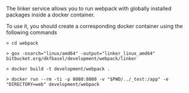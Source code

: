 The linker service allows you to run webpack with globally installed packages
inside a docker container.

To use it, you should create a corresponding docker container using the
following commands

```
> cd webpack

> gox -osarch="linux/amd64" -output="linker_linux_amd64" bitbucket.org/dkfbasel/development/webpack/linker

> docker build -t development/webpack .

> docker run --rm -ti -p 8080:8080 -v "$PWD/../_test:/app" -e "DIRECTORY=web" development/webpack

```
